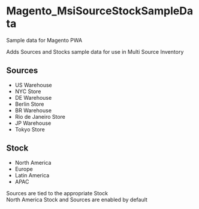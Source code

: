# Magento_MsiSourceStockSampleData

Sample data for Magento PWA

Adds Sources and Stocks sample data for use in Multi Source Inventory

## Sources
- US Warehouse
- NYC Store
- DE Warehouse
- Berlin Store
- BR Warehouse
- Rio de Janeiro Store
- JP Warehouse
- Tokyo Store

## Stock
- North America
- Europe
- Latin America
- APAC 

Sources are tied to the appropriate Stock  
North America Stock and Sources are enabled by default
